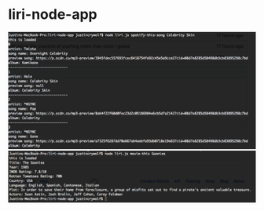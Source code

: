 # liri-node-app

<img src="https://github.com/justincrywolf/liri-node-app/blob/master/Screen%20Shot%202018-04-13%20at%209.34.02%20AM.png?raw=true">

<img src="https://github.com/justincrywolf/liri-node-app/blob/master/Screen%20Shot%202018-04-13%20at%209.34.51%20AM.png?raw=true">
